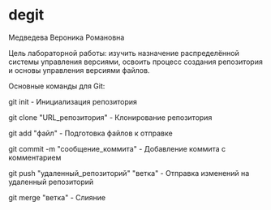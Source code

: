 # degit
Медведева Вероника Романовна 
</p>
Цель лабораторной работы:
изучить назначение распределённой системы управления версиями, освоить процесс создания репозитория и основы управления версиями файлов.
</p>
Основные команды для Git:
</p>
git init - Инициализация репозитория
</p>
git clone "URL_репозитория" - Клонирование репозитория
</p>
git add "файл" - Подготовка файлов к отправке
</p>
git commit -m "сообщение_коммита" - Добавление коммита с комментарием
</p>
git push "удаленный_репозиторий" "ветка" - Отправка изменений на удаленный репозиторий
</p>
git merge "ветка" - Слияние
